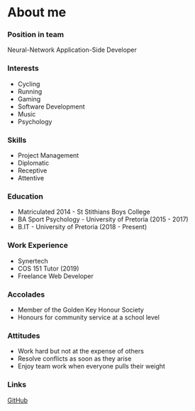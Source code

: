 # About me
### Position in team
Neural-Network Application-Side Developer

### Interests
* Cycling
* Running
* Gaming
* Software Development
* Music
* Psychology

### Skills
* Project Management
* Diplomatic
* Receptive
* Attentive

### Education
* Matriculated 2014 - St Stithians Boys College
* BA Sport Psychology - University of Pretoria (2015 - 2017)
* B.IT - University of Pretoria (2018 - Present)

### Work Experience
* Synertech
* COS 151 Tutor (2019)
* Freelance Web Developer

### Accolades
* Member of the Golden Key Honour Society
* Honours for community service at a school level

### Attitudes
* Work hard but not at the expense of others
* Resolve conflicts as soon as they arise
* Enjoy team work when everyone pulls their weight

### Links
[GitHub](https://github.com/Stuey61296)
